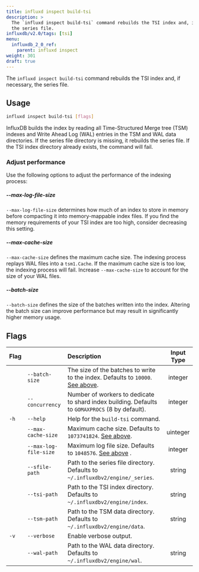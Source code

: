 ```yaml
---
title: influxd inspect build-tsi
description: >
  The `influxd inspect build-tsi` command rebuilds the TSI index and, if necessary,
  the series file.
influxdb/v2.0/tags: [tsi]
menu:
  influxdb_2_0_ref:
    parent: influxd inspect
weight: 301
draft: true
---
```


The `influxd inspect build-tsi` command rebuilds the TSI index and, if necessary,
the series file.

## Usage
```sh
influxd inspect build-tsi [flags]
```

InfluxDB builds the index by reading all Time-Structured Merge tree (TSM) indexes
and Write Ahead Log (WAL) entries in the TSM and WAL data directories.
If the series file directory is missing, it rebuilds the series file.
If the TSI index directory already exists, the command will fail.

### Adjust performance
Use the following options to adjust the performance of the indexing process:

##### --max-log-file-size
`--max-log-file-size` determines how much of an index to store in memory before
compacting it into memory-mappable index files.
If you find the memory requirements of your TSI index are too high, consider
decreasing this setting.

##### --max-cache-size
`--max-cache-size` defines the maximum cache size.
The indexing process replays WAL files into a `tsm1.Cache`.
If the maximum cache size is too low, the indexing process will fail.
Increase `--max-cache-size` to account for the size of your WAL files.

##### --batch-size
`--batch-size` defines the size of the batches written into the index.
Altering the batch size can improve performance but may result in significantly
higher memory usage.

## Flags
| Flag |                       | Description                                                                                     | Input Type |
|:---- |:---                   |:-----------                                                                                     |:----------:|
|      | `--batch-size`        | The size of the batches to write to the index. Defaults to `10000`. [See above](#--batch-size). | integer    |
|      | `--concurrency`       | Number of workers to dedicate to shard index building. Defaults to `GOMAXPROCS` (8 by default). | integer    |
| `-h` | `--help`              | Help for the `build-tsi` command.                                                               |            |
|      | `--max-cache-size`    | Maximum cache size. Defaults to `1073741824`. [See above](#--max-cache-size).                   | uinteger   |
|      | `--max-log-file-size` | Maximum log file size. Defaults to `1048576`. [See above](#--max-log-file-size) .               | integer    |
|      | `--sfile-path`        | Path to the series file directory. Defaults to `~/.influxdbv2/engine/_series`.                  | string     |
|      | `--tsi-path`          | Path to the TSI index directory. Defaults to `~/.influxdbv2/engine/index`.                      | string     |
|      | `--tsm-path`          | Path to the TSM data directory. Defaults to `~/.influxdbv2/engine/data`.                        | string     |
| `-v` | `--verbose`           | Enable verbose output.                                                                          |            |
|      | `--wal-path`          | Path to the WAL data directory. Defaults to `~/.influxdbv2/engine/wal`.                         | string     |
